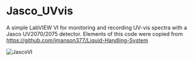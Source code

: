 # Jasco_UVvis
A simple LabVIEW VI for monitoring and recording UV-vis spectra with a Jasco UV2070/2075 detector. Elements of this code were copied from https://github.com/jmanson377/Liquid-Handling-System

![JascoVI](https://user-images.githubusercontent.com/30509293/121082496-1689f200-c7d6-11eb-89a7-9029c8aaf92a.PNG)

